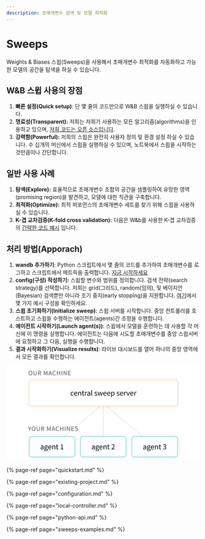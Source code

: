 ```yaml
---
description: 초매개변수 검색 및 모델 최적화
---
```


# Sweeps

Weights & Biases 스윕\(Sweeps\)을 사용해서 초매개변수 최적화를 자동화하고 가능한 모델의 공간을 탐색을 하실 수 있습니다.

##  **W&B 스윕 사용의 장점**

1.  **빠른 설정\(Quick setup\)**: 단 몇 줄의 코드만으로 W&B 스윕을 실행하실 수 있습니다.
2. **명료성\(Transparent\):** 저희는 저희가 사용하는 모든 알고리즘\(algorithms\)을 인용하고 있으며, [저희 코드는 오픈 소스입니다](https://github.com/wandb/client/tree/master/wandb/sweeps).
3. **강력함\(Powerful\):** 저희의 스윕은 완전히 사용자 정의 및 환경 설정 하실 수 있습니다. 수 십개의 머신에서 스윕을 실행하실 수 있으며, 노트북에서 스윕을 시작하는 것만큼이나 간단합니다.

##  **일반 사용 사례**

1. **탐색\(Explore\):** 효율적으로 초매개변수 조합의 공간을 샘플링하여 유망한 영역\(promising region\)을 발견하고, 모델에 대한 직관을 구축합니다.
2. **최적화\(Optimize\):** 최적 퍼포먼스의 초매개변수 세트를 찾기 위해 스윕을 사용하실 수 있습니다.
3. **K-겹 교차검증\(K-fold cross validation\):** 다음은 W&b를 사용한 K-겹 교차검증의 [간략한 코드 예시](https://github.com/wandb/examples/tree/master/examples/wandb-sweeps/sweeps-cross-validation) 입니다.

##  **처리 방법\(Apporach\)**

1.  **wandb 추가하기**: Python 스크립트에서 몇 줄의 코드를 추가하여 초매개변수를 로그하고 스크립트에서 메트릭을 출력합니다. [지금 시작하세요 ](https://docs.wandb.com/sweeps/quickstart)
2. **config\(구성\) 작성하기:** 스윕할 변수와 범위를 정의합니다. 검색 전략\(search strategy\)를 선택합니다. 저희는 grid\(그리드\), random\(임의\), 및 베이지안\(Bayesian\) 검색뿐만 아니라 조기 중지\(early stopping\)을 지원합니다. [여기](https://github.com/wandb/examples/tree/master/examples/keras/keras-cnn-fashion)에서 몇 가지 예시 구성을 확인하세요.
3. **스윕 초기화하기\(Initialize sweep\)**: 스윕 서버를 시작합니다. 중앙 컨트롤러를 호스트하고 스윕을 수행하는 에이전트\(agents\)간 조정을 수행합니다.
4.  **에이전트 시작하기\(Launch agent\(s\)\)**: 스윕에서 모델을 훈련하는 데 사용할 각 머신에 이 명령을 실행합니다. 에이전트는 다음에 시도할 초매개변수를 중앙 스윕서버에 요청하고 그 다음, 실행을 수행합니다.
5. **결과 시작화하기\(Visualize results\)**: 라이브 대시보드를 열어 하나의 중앙 영역에서 모든 결과를 확인합니다.

![](../.gitbook/assets/central-sweep-server-3%20%282%29%20%282%29%20%283%29%20%283%29%20%282%29%20%282%29.png)

{% page-ref page="quickstart.md" %}

{% page-ref page="existing-project.md" %}

{% page-ref page="configuration.md" %}

{% page-ref page="local-controller.md" %}

{% page-ref page="python-api.md" %}

{% page-ref page="sweeps-examples.md" %}

